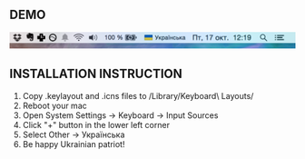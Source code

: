 DEMO
----
![Demo](https://raw.githubusercontent.com/alexerm/macbook-ukrainian-keyboard/master/demo.png)

INSTALLATION INSTRUCTION
------------------------
1. Copy .keylayout and .icns files to /Library/Keyboard\ Layouts/
2. Reboot your mac
3. Open System Settings -> Keyboard -> Input Sources 
4. Click "+" button in the lower left corner
5. Select Other -> Українська
6. Be happy Ukrainian patriot!